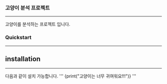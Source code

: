 ### 고양이 분석 프로젝트
* * *
고양이를 분석하는 프로젝트 입니다.
### Quickstart
* * *
## installation
- - -
다음과 같이 설치 가능합니다.
'''
{print("고양이는 너무 귀여워요!!!")}
'''
